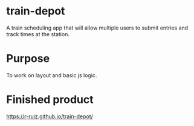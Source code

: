 # train-depot
A train scheduling app that will allow multiple users to submit entries and track times at the station.

# Purpose
To work on layout and basic js logic.

# Finished product
https://r-ruiz.github.io/train-depot/
